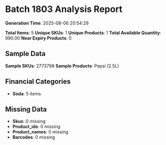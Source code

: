 # Batch 1803 Analysis Report

**Generation Time**: 2025-08-06 20:54:29

**Total Items**: 5
**Unique SKUs**: 1
**Unique Products**: 1
**Total Available Quantity**: 990.00
**Near Expiry Products**: 0

## Sample Data
**Sample SKUs**: 2773798
**Sample Products**: Pepsi (2.5L)

## Financial Categories
- **Soda**: 5 items

## Missing Data
- **Skus**: 0 missing
- **Product_ids**: 0 missing
- **Product_names**: 0 missing
- **Barcodes**: 0 missing
